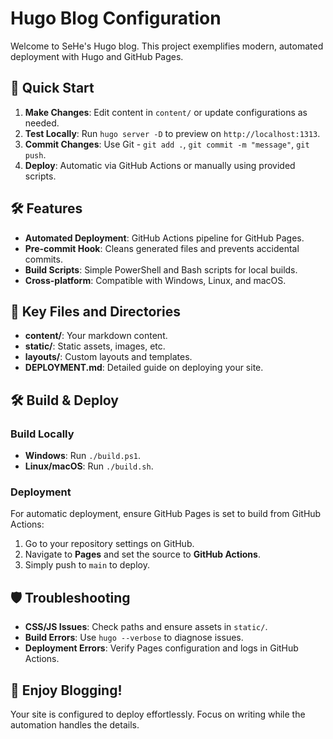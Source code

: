 # Hugo Blog Configuration

Welcome to SeHe's Hugo blog. This project exemplifies modern, automated deployment with Hugo and GitHub Pages.

## 🚀 Quick Start

1. **Make Changes**: Edit content in `content/` or update configurations as needed.
2. **Test Locally**: Run `hugo server -D` to preview on `http://localhost:1313`.
3. **Commit Changes**: Use Git - `git add .`, `git commit -m "message"`, `git push`.
4. **Deploy**: Automatic via GitHub Actions or manually using provided scripts.

## 🛠 Features

- **Automated Deployment**: GitHub Actions pipeline for GitHub Pages.
- **Pre-commit Hook**: Cleans generated files and prevents accidental commits.
- **Build Scripts**: Simple PowerShell and Bash scripts for local builds.
- **Cross-platform**: Compatible with Windows, Linux, and macOS.

## 📂 Key Files and Directories

- **content/**: Your markdown content.
- **static/**: Static assets, images, etc.
- **layouts/**: Custom layouts and templates.
- **DEPLOYMENT.md**: Detailed guide on deploying your site.

## 🛠 Build & Deploy

### Build Locally
- **Windows**: Run `./build.ps1`.
- **Linux/macOS**: Run `./build.sh`.

### Deployment
For automatic deployment, ensure GitHub Pages is set to build from GitHub Actions:
1. Go to your repository settings on GitHub.
2. Navigate to **Pages** and set the source to **GitHub Actions**.
3. Simply push to `main` to deploy.

## 🛡️ Troubleshooting

- **CSS/JS Issues**: Check paths and ensure assets in `static/`.
- **Build Errors**: Use `hugo --verbose` to diagnose issues.
- **Deployment Errors**: Verify Pages configuration and logs in GitHub Actions.

## 🎉 Enjoy Blogging!
Your site is configured to deploy effortlessly. Focus on writing while the automation handles the details.


